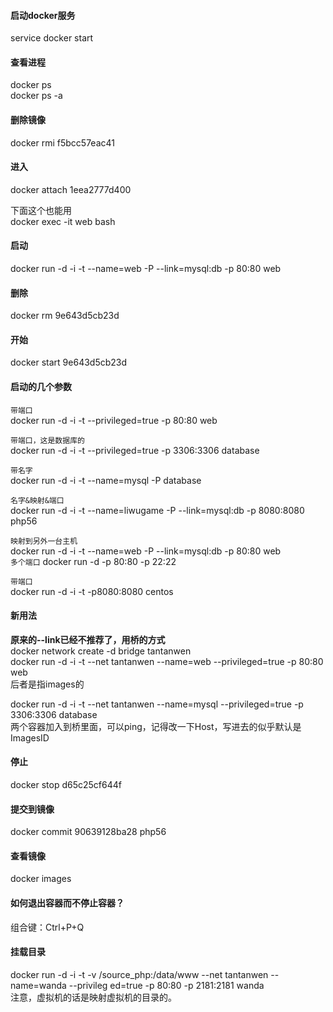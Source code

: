 #### 启动docker服务
service docker start  

#### 查看进程  
docker ps  
docker ps -a    

#### 删除镜像  
docker rmi f5bcc57eac41  

#### 进入  
docker attach 1eea2777d400

下面这个也能用  
docker exec -it web bash

#### 启动  
docker run -d -i -t --name=web -P --link=mysql:db -p 80:80  web

#### 删除  
docker rm 9e643d5cb23d

#### 开始  
docker start 9e643d5cb23d

#### 启动的几个参数  
`带端口`  
docker run -d -i -t --privileged=true -p 80:80 web  

`带端口，这是数据库的`  
docker run -d -i -t --privileged=true -p 3306:3306 database  

`带名字`  
docker run -d -i -t --name=mysql -P  database  

`名字&映射&端口`  
docker run -d -i -t --name=liwugame -P --link=mysql:db -p 8080:8080  php56  

`映射到另外一台主机`  
docker run -d -i -t --name=web -P --link=mysql:db -p 80:80  web  
`多个端口`
docker run -d -p 80:80 -p 22:22

`带端口`  
docker run -d -i -t -p8080:8080 centos  

#### 新用法  
**原来的--link已经不推荐了，用桥的方式**  
docker network create -d bridge tantanwen  
docker run -d -i -t --net tantanwen --name=web  --privileged=true -p 80:80 web  
后者是指images的  

docker run -d -i -t --net tantanwen --name=mysql --privileged=true -p 3306:3306 database  
两个容器加入到桥里面，可以ping，记得改一下Host，写进去的似乎默认是ImagesID  

#### 停止  
docker stop d65c25cf644f

#### 提交到镜像
docker commit 90639128ba28 php56

#### 查看镜像  
docker images

#### 如何退出容器而不停止容器？  

组合键：Ctrl+P+Q

#### 挂载目录  
docker run -d -i -t -v /source_php:/data/www --net tantanwen --name=wanda --privileg
ed=true -p 80:80 -p 2181:2181 wanda  
注意，虚拟机的话是映射虚拟机的目录的。  
